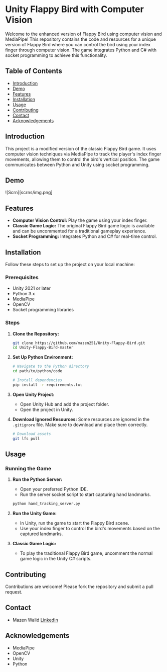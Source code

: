 
# Unity Flappy Bird with Computer Vision

Welcome to the enhanced version of Flappy Bird using computer vision and MediaPipe! This repository contains the code and resources for a unique version of Flappy Bird where you can control the bird using your index finger through computer vision. The game integrates Python and C# with socket programming to achieve this functionality.

## Table of Contents
- [Introduction](#introduction)
- [Demo](#Demo)
- [Features](#features)
- [Installation](#installation)
- [Usage](#usage)
- [Contributing](#contributing)
- [Contact](#contact)
- [Acknowledgements](#acknowledgements)

## Introduction

This project is a modified version of the classic Flappy Bird game. It uses computer vision techniques via MediaPipe to track the player's index finger movements, allowing them to control the bird's vertical position. The game communicates between Python and Unity using socket programming.

## Demo

![Scrn][scrns/img.png]

## Features

- **Computer Vision Control:** Play the game using your index finger.
- **Classic Game Logic:** The original Flappy Bird game logic is available and can be uncommented for a traditional gameplay experience.
- **Socket Programming:** Integrates Python and C# for real-time control.

## Installation

Follow these steps to set up the project on your local machine:

### Prerequisites

- Unity 2021 or later
- Python 3.x
- MediaPipe
- OpenCV
- Socket programming libraries

### Steps

1. **Clone the Repository:**
    ```sh
    git clone https://github.com/mazen251/Unity-Flappy-Bird.git
    cd Unity-Flappy-Bird-master
    ```

2. **Set Up Python Environment:**
    ```sh
    # Navigate to the Python directory
    cd path/to/python/code

    # Install dependencies
    pip install -r requirements.txt
    ```

3. **Open Unity Project:**
    - Open Unity Hub and add the project folder.
    - Open the project in Unity.

4. **Download Ignored Resources:**
    Some resources are ignored in the `.gitignore` file. Make sure to download and place them correctly.
    ```sh
    # Download assets
    git lfs pull
    ```

## Usage

### Running the Game

1. **Run the Python Server:**
    - Open your preferred Python IDE.
    - Run the server socket script to start capturing hand landmarks.
    ```sh
    python hand_tracking_server.py
    ```

2. **Run the Unity Game:**
    - In Unity, run the game to start the Flappy Bird scene.
    - Use your index finger to control the bird's movements based on the captured landmarks.

3. **Classic Game Logic:**
    - To play the traditional Flappy Bird game, uncomment the normal game logic in the Unity C# scripts.

## Contributing

Contributions are welcome! Please fork the repository and submit a pull request.

## Contact

- Mazen Walid [LinkedIn](https://www.linkedin.com/in/mazen-walid-225582208/)

## Acknowledgements

- MediaPipe
- OpenCV
- Unity
- Python
